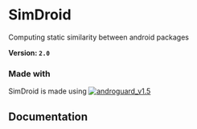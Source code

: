 # SimDroid
Computing static similarity between android packages

__Version: `2.0`__

### Made with 

SimDroid is made using [![androguard_v1.5](https://storage.googleapis.com/google-code-archive/v2/code.google.com/androguard/logo.png)](https://github.com/androguard/androguard/)

## Documentation



